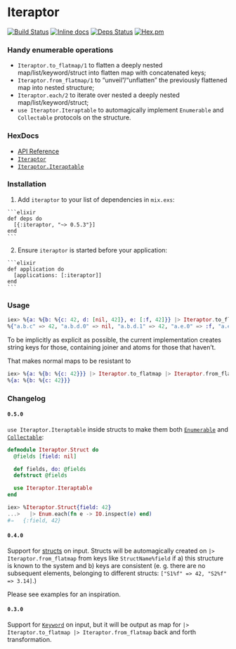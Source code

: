 # Iteraptor

[![Build Status](https://travis-ci.org/am-kantox/elixir-iteraptor.svg?branch=master)](https://travis-ci.org/am-kantox/elixir-iteraptor)
[![Inline docs](http://inch-ci.org/github/am-kantox/elixir-iteraptor.svg)](http://inch-ci.org/github/am-kantox/elixir-iteraptor)
[![Deps Status](https://beta.hexfaktor.org/badge/all/github/am-kantox/elixir-iteraptor.svg)](https://beta.hexfaktor.org/github/am-kantox/elixir-iteraptor)
[![Hex.pm](https://img.shields.io/badge/hex-v.0.5.1-blue.svg?style=flat)](https://hex.pm/packages/iteraptor)

### Handy enumerable operations

  * `Iteraptor.to_flatmap/1` to flatten a deeply nested map/list/keyword/struct into flatten map with concatenated keys;
  * `Iteraptor.from_flatmap/1` to “unveil”/“unflatten” the previously flattened map into nested structure;
  * `Iteraptor.each/2` to iterate over nested a deeply nested map/list/keyword/struct;
  * `use Iteraptor.Iteraptable` to automagically implement `Enumerable` and `Collectable` protocols on the structure.

### HexDocs

  * [API Reference](https://hexdocs.pm/iteraptor/api-reference.html)
  * [`Iteraptor`](https://hexdocs.pm/iteraptor/Iteraptor.html)
  * [`Iteraptor.Iteraptable`](https://hexdocs.pm/iteraptor/Iteraptor.Iteraptable.html)

### Installation

  1. Add `iteraptor` to your list of dependencies in `mix.exs`:

    ```elixir
    def deps do
      [{:iteraptor, "~> 0.5.3"}]
    end
    ```

  2. Ensure `iteraptor` is started before your application:

    ```elixir
    def application do
      [applications: [:iteraptor]]
    end
    ```

### Usage

```elixir
iex> %{a: %{b: %{c: 42, d: [nil, 42]}, e: [:f, 42]}} |> Iteraptor.to_flatmap
%{"a.b.c" => 42, "a.b.d.0" => nil, "a.b.d.1" => 42, "a.e.0" => :f, "a.e.1" => 42}
```

To be implicitly as explicit as possible, the current implementation creates
string keys for those, containing joiner and atoms for those that haven’t.

That makes normal maps to be resistant to

```elixir
iex> %{a: %{b: %{c: 42}}} |> Iteraptor.to_flatmap |> Iteraptor.from_flatmap
%{a: %{b: %{c: 42}}}

```

### Changelog

#### `0.5.0`

`use Iteraptor.Iteraptable` inside structs to make them both
[`Enumerable`](http://elixir-lang.org/docs/stable/elixir/Enumerable.html) and
[`Collectable`](http://elixir-lang.org/docs/stable/elixir/Collectable.html):

```elixir
defmodule Iteraptor.Struct do
  @fields [field: nil]

  def fields, do: @fields
  defstruct @fields

  use Iteraptor.Iteraptable
end

iex> %Iteraptor.Struct{field: 42}
...>   |> Enum.each(fn e -> IO.inspect(e) end)
#⇒   {:field, 42}
```

#### `0.4.0`

Support for [structs](http://elixir-lang.org/getting-started/structs.html) on input.
Structs will be automagically created on `|> Iteraptor.from_flatmap` from
keys like `StructName%field` if a) this structure is known to the system
and b) keys are consistent (e. g. there are no subsequent elements,
belonging to different structs: `["S1%f" => 42, "S2%f" => 3.14]`.)

Please see examples for an inspiration.

#### `0.3.0`

Support for [`Keyword`](http://elixir-lang.org/docs/stable/elixir/Keyword.html) on input,
but it will be output as map for `|> Iteraptor.to_flatmap |> Iteraptor.from_flatmap`
back and forth transformation.
